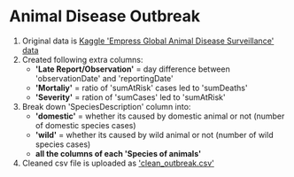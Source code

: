# Animal Disease Outbreak

1. Original data is [Kaggle 'Empress Global Animal Disease Surveillance' data](https://www.kaggle.com/tentotheminus9/empres-global-animal-disease-surveillance)
2. Created following extra columns:
   - **'Late Report/Observation'** = day difference between 'observationDate' and 'reportingDate'
   - **'Mortaliy'** = ratio of 'sumAtRisk' cases led to 'sumDeaths'
   - **'Severity'** = ration of 'sumCases' led to 'sumAtRisk'
3. Break down 'SpeciesDescription' column into:
   - **'domestic'** = whether its caused by domestic animal or not (number of domestic species cases)
   - **'wild'** = whether its caused by wild animal or not (number of wild species cases)
   - **all the columns of each 'Species of animals'**
4. Cleaned csv file is uploaded as ['clean_outbreak.csv'](/clean_outbreak.csv)
